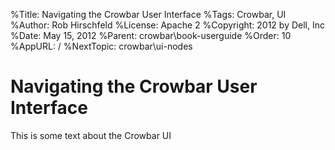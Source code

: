%Title:      Navigating the Crowbar User Interface
%Tags:       Crowbar, UI
%Author:     Rob Hirschfeld
%License:    Apache 2
%Copyright:  2012 by Dell, Inc
%Date:       May 15, 2012
%Parent:     crowbar\book-userguide
%Order:      10
%AppURL:     /
%NextTopic:  crowbar\ui-nodes

# Navigating the Crowbar User Interface

This is some text about the Crowbar UI
